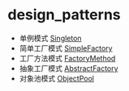 # design_patterns

- 单例模式 [Singleton](Singleton)   
- 简单工厂模式 [SimpleFactory](SimpleFactory)   
- 工厂方法模式 [FactoryMethod](FactoryMethod)   
- 抽象工厂模式 [AbstractFactory](AbstractFactory)   
- 对象池模式 [ObjectPool](ObjectPool)  
